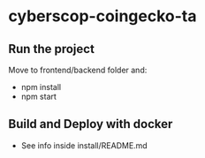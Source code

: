 # cyberscop-coingecko-ta

## Run the project 

Move to frontend/backend folder and:
- npm install
- npm start

## Build and Deploy with docker
- See info inside install/README.md


